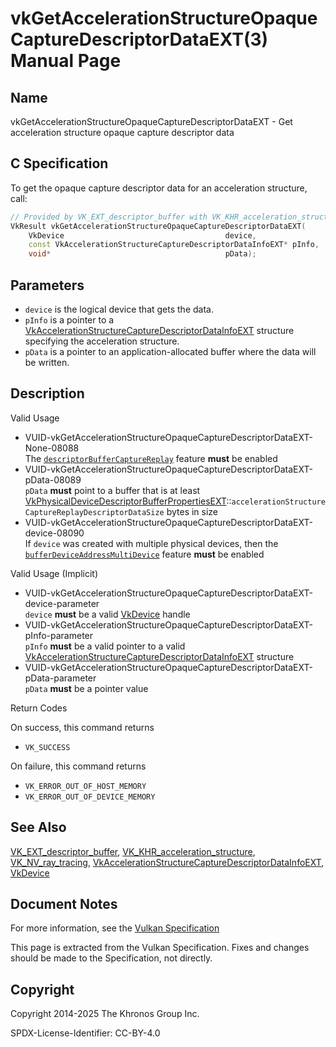 # vkGetAccelerationStructureOpaqueCaptureDescriptorDataEXT(3) Manual Page

## Name

vkGetAccelerationStructureOpaqueCaptureDescriptorDataEXT - Get acceleration structure opaque capture descriptor data



## [](#_c_specification)C Specification

To get the opaque capture descriptor data for an acceleration structure, call:

```c++
// Provided by VK_EXT_descriptor_buffer with VK_KHR_acceleration_structure or VK_NV_ray_tracing
VkResult vkGetAccelerationStructureOpaqueCaptureDescriptorDataEXT(
    VkDevice                                    device,
    const VkAccelerationStructureCaptureDescriptorDataInfoEXT* pInfo,
    void*                                       pData);
```

## [](#_parameters)Parameters

- `device` is the logical device that gets the data.
- `pInfo` is a pointer to a [VkAccelerationStructureCaptureDescriptorDataInfoEXT](https://registry.khronos.org/vulkan/specs/latest/man/html/VkAccelerationStructureCaptureDescriptorDataInfoEXT.html) structure specifying the acceleration structure.
- `pData` is a pointer to an application-allocated buffer where the data will be written.

## [](#_description)Description

Valid Usage

- [](#VUID-vkGetAccelerationStructureOpaqueCaptureDescriptorDataEXT-None-08088)VUID-vkGetAccelerationStructureOpaqueCaptureDescriptorDataEXT-None-08088  
  The [`descriptorBufferCaptureReplay`](https://registry.khronos.org/vulkan/specs/latest/html/vkspec.html#features-descriptorBufferCaptureReplay) feature **must** be enabled
- [](#VUID-vkGetAccelerationStructureOpaqueCaptureDescriptorDataEXT-pData-08089)VUID-vkGetAccelerationStructureOpaqueCaptureDescriptorDataEXT-pData-08089  
  `pData` **must** point to a buffer that is at least [VkPhysicalDeviceDescriptorBufferPropertiesEXT](https://registry.khronos.org/vulkan/specs/latest/man/html/VkPhysicalDeviceDescriptorBufferPropertiesEXT.html)::`accelerationStructureCaptureReplayDescriptorDataSize` bytes in size
- [](#VUID-vkGetAccelerationStructureOpaqueCaptureDescriptorDataEXT-device-08090)VUID-vkGetAccelerationStructureOpaqueCaptureDescriptorDataEXT-device-08090  
  If `device` was created with multiple physical devices, then the [`bufferDeviceAddressMultiDevice`](https://registry.khronos.org/vulkan/specs/latest/html/vkspec.html#features-bufferDeviceAddressMultiDevice) feature **must** be enabled

Valid Usage (Implicit)

- [](#VUID-vkGetAccelerationStructureOpaqueCaptureDescriptorDataEXT-device-parameter)VUID-vkGetAccelerationStructureOpaqueCaptureDescriptorDataEXT-device-parameter  
  `device` **must** be a valid [VkDevice](https://registry.khronos.org/vulkan/specs/latest/man/html/VkDevice.html) handle
- [](#VUID-vkGetAccelerationStructureOpaqueCaptureDescriptorDataEXT-pInfo-parameter)VUID-vkGetAccelerationStructureOpaqueCaptureDescriptorDataEXT-pInfo-parameter  
  `pInfo` **must** be a valid pointer to a valid [VkAccelerationStructureCaptureDescriptorDataInfoEXT](https://registry.khronos.org/vulkan/specs/latest/man/html/VkAccelerationStructureCaptureDescriptorDataInfoEXT.html) structure
- [](#VUID-vkGetAccelerationStructureOpaqueCaptureDescriptorDataEXT-pData-parameter)VUID-vkGetAccelerationStructureOpaqueCaptureDescriptorDataEXT-pData-parameter  
  `pData` **must** be a pointer value

Return Codes

On success, this command returns

- `VK_SUCCESS`

On failure, this command returns

- `VK_ERROR_OUT_OF_HOST_MEMORY`
- `VK_ERROR_OUT_OF_DEVICE_MEMORY`

## [](#_see_also)See Also

[VK\_EXT\_descriptor\_buffer](https://registry.khronos.org/vulkan/specs/latest/man/html/VK_EXT_descriptor_buffer.html), [VK\_KHR\_acceleration\_structure](https://registry.khronos.org/vulkan/specs/latest/man/html/VK_KHR_acceleration_structure.html), [VK\_NV\_ray\_tracing](https://registry.khronos.org/vulkan/specs/latest/man/html/VK_NV_ray_tracing.html), [VkAccelerationStructureCaptureDescriptorDataInfoEXT](https://registry.khronos.org/vulkan/specs/latest/man/html/VkAccelerationStructureCaptureDescriptorDataInfoEXT.html), [VkDevice](https://registry.khronos.org/vulkan/specs/latest/man/html/VkDevice.html)

## [](#_document_notes)Document Notes

For more information, see the [Vulkan Specification](https://registry.khronos.org/vulkan/specs/latest/html/vkspec.html#vkGetAccelerationStructureOpaqueCaptureDescriptorDataEXT)

This page is extracted from the Vulkan Specification. Fixes and changes should be made to the Specification, not directly.

## [](#_copyright)Copyright

Copyright 2014-2025 The Khronos Group Inc.

SPDX-License-Identifier: CC-BY-4.0